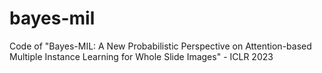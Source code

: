# bayes-mil
Code of "Bayes-MIL: A New Probabilistic Perspective on Attention-based Multiple Instance Learning for Whole Slide Images" - ICLR 2023 
